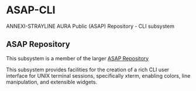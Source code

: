 # ASAP-CLI
ANNEXI-STRAYLINE AURA Public (ASAP) Repository - CLI subsystem

## ASAP Repository

This subsystem is a member of the larger [ASAP Repository](https://github.com/annexi-strayline/ASAP)

This subsystem provides facilities for the creation of a rich CLI user interface for UNIX terminal sessions, specifically xterm, enabling colors, line manipulation, and extensible widgets.
